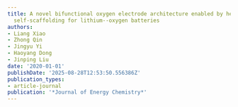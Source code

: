 ```yaml
---
title: A novel bifunctional oxygen electrode architecture enabled by heterostructures
  self-scaffolding for lithium--oxygen batteries
authors:
- Liang Xiao
- Zhong Qin
- Jingyu Yi
- Haoyang Dong
- Jinping Liu
date: '2020-01-01'
publishDate: '2025-08-28T12:53:50.556386Z'
publication_types:
- article-journal
publication: '*Journal of Energy Chemistry*'
---
```

